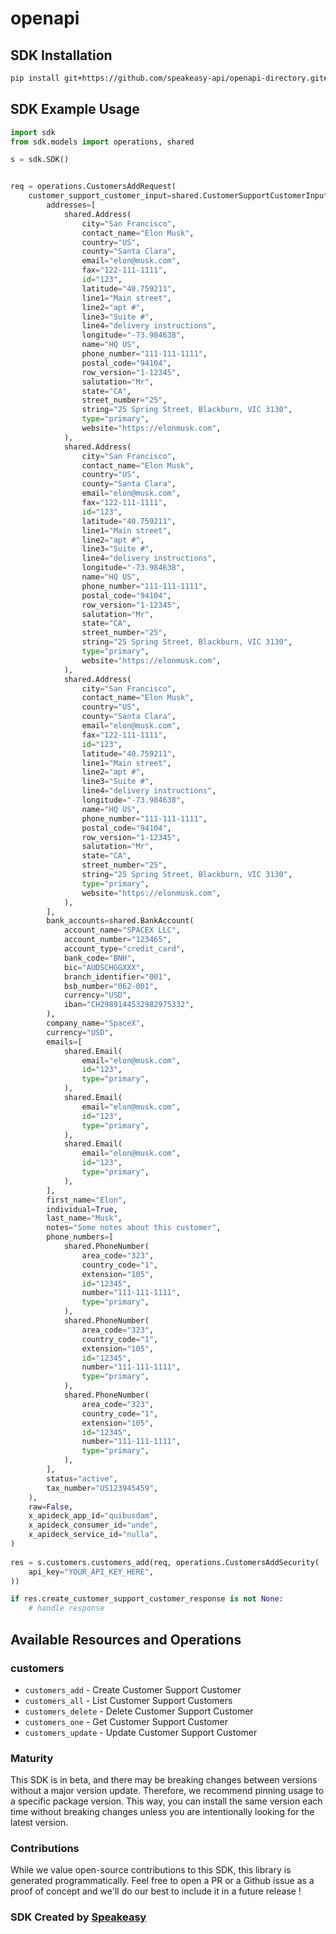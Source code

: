 # openapi

<!-- Start SDK Installation -->
## SDK Installation

```bash
pip install git+https://github.com/speakeasy-api/openapi-directory.git#subdirectory=SDKs/apideck.com/customer-support/9.1.2/python
```
<!-- End SDK Installation -->

## SDK Example Usage
<!-- Start SDK Example Usage -->
```python
import sdk
from sdk.models import operations, shared

s = sdk.SDK()


req = operations.CustomersAddRequest(
    customer_support_customer_input=shared.CustomerSupportCustomerInput(
        addresses=[
            shared.Address(
                city="San Francisco",
                contact_name="Elon Musk",
                country="US",
                county="Santa Clara",
                email="elon@musk.com",
                fax="122-111-1111",
                id="123",
                latitude="40.759211",
                line1="Main street",
                line2="apt #",
                line3="Suite #",
                line4="delivery instructions",
                longitude="-73.984638",
                name="HQ US",
                phone_number="111-111-1111",
                postal_code="94104",
                row_version="1-12345",
                salutation="Mr",
                state="CA",
                street_number="25",
                string="25 Spring Street, Blackburn, VIC 3130",
                type="primary",
                website="https://elonmusk.com",
            ),
            shared.Address(
                city="San Francisco",
                contact_name="Elon Musk",
                country="US",
                county="Santa Clara",
                email="elon@musk.com",
                fax="122-111-1111",
                id="123",
                latitude="40.759211",
                line1="Main street",
                line2="apt #",
                line3="Suite #",
                line4="delivery instructions",
                longitude="-73.984638",
                name="HQ US",
                phone_number="111-111-1111",
                postal_code="94104",
                row_version="1-12345",
                salutation="Mr",
                state="CA",
                street_number="25",
                string="25 Spring Street, Blackburn, VIC 3130",
                type="primary",
                website="https://elonmusk.com",
            ),
            shared.Address(
                city="San Francisco",
                contact_name="Elon Musk",
                country="US",
                county="Santa Clara",
                email="elon@musk.com",
                fax="122-111-1111",
                id="123",
                latitude="40.759211",
                line1="Main street",
                line2="apt #",
                line3="Suite #",
                line4="delivery instructions",
                longitude="-73.984638",
                name="HQ US",
                phone_number="111-111-1111",
                postal_code="94104",
                row_version="1-12345",
                salutation="Mr",
                state="CA",
                street_number="25",
                string="25 Spring Street, Blackburn, VIC 3130",
                type="primary",
                website="https://elonmusk.com",
            ),
        ],
        bank_accounts=shared.BankAccount(
            account_name="SPACEX LLC",
            account_number="123465",
            account_type="credit_card",
            bank_code="BNH",
            bic="AUDSCHGGXXX",
            branch_identifier="001",
            bsb_number="062-001",
            currency="USD",
            iban="CH2989144532982975332",
        ),
        company_name="SpaceX",
        currency="USD",
        emails=[
            shared.Email(
                email="elon@musk.com",
                id="123",
                type="primary",
            ),
            shared.Email(
                email="elon@musk.com",
                id="123",
                type="primary",
            ),
            shared.Email(
                email="elon@musk.com",
                id="123",
                type="primary",
            ),
        ],
        first_name="Elon",
        individual=True,
        last_name="Musk",
        notes="Some notes about this customer",
        phone_numbers=[
            shared.PhoneNumber(
                area_code="323",
                country_code="1",
                extension="105",
                id="12345",
                number="111-111-1111",
                type="primary",
            ),
            shared.PhoneNumber(
                area_code="323",
                country_code="1",
                extension="105",
                id="12345",
                number="111-111-1111",
                type="primary",
            ),
            shared.PhoneNumber(
                area_code="323",
                country_code="1",
                extension="105",
                id="12345",
                number="111-111-1111",
                type="primary",
            ),
        ],
        status="active",
        tax_number="US123945459",
    ),
    raw=False,
    x_apideck_app_id="quibusdam",
    x_apideck_consumer_id="unde",
    x_apideck_service_id="nulla",
)
    
res = s.customers.customers_add(req, operations.CustomersAddSecurity(
    api_key="YOUR_API_KEY_HERE",
))

if res.create_customer_support_customer_response is not None:
    # handle response
```
<!-- End SDK Example Usage -->

<!-- Start SDK Available Operations -->
## Available Resources and Operations


### customers

* `customers_add` - Create Customer Support Customer
* `customers_all` - List Customer Support Customers
* `customers_delete` - Delete Customer Support Customer
* `customers_one` - Get Customer Support Customer
* `customers_update` - Update Customer Support Customer
<!-- End SDK Available Operations -->

### Maturity

This SDK is in beta, and there may be breaking changes between versions without a major version update. Therefore, we recommend pinning usage
to a specific package version. This way, you can install the same version each time without breaking changes unless you are intentionally
looking for the latest version.

### Contributions

While we value open-source contributions to this SDK, this library is generated programmatically.
Feel free to open a PR or a Github issue as a proof of concept and we'll do our best to include it in a future release !

### SDK Created by [Speakeasy](https://docs.speakeasyapi.dev/docs/using-speakeasy/client-sdks)
